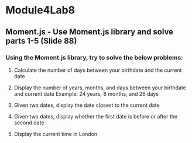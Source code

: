 # Module4Lab8
## Moment.js - Use Moment.js library and solve parts 1-5 (Slide 88)

### Using the Moment.js library, try to solve the below problems:

1. Calculate the number of days between your birthdate and the current date
   
3. Display the number of years, months, and days between your birthdate and current date
Example: 24 years, 8 months, and 26 days

5. Given two dates, display the date closest to the current date
   
7. Given two dates, display whether the first date is before or after the second date

8. Display the current time in London